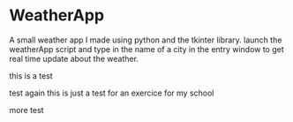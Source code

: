 # WeatherApp

A small weather app I made using python and the tkinter library.
launch the weatherApp script and type in the name of a city in the entry window to get real time update about the weather.

this is a test

test again
this is just a test for an exercice for my school


more test

